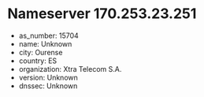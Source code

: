 # Nameserver 170.253.23.251

* as_number: 15704
* name: Unknown
* city: Ourense
* country: ES
* organization: Xtra Telecom S.A.
* version: Unknown
* dnssec: Unknown
